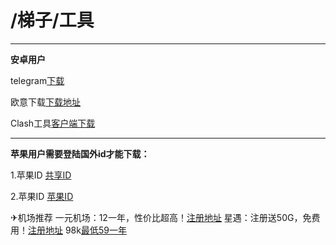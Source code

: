 # /梯子/工具

-------


**安卓用户**

telegram[下载](https://telegram.org/android)


欧意下载[下载地址](https://www.okx.com/zh-hans/download)


Clash工具[客户端下载](https://github.com/yiyuanjichang/client/releases/download/v2.5.12/cfa-2.5.12-premium-universal-release.apk)


-------

**苹果用户需要登陆国外id才能下载：**

1.苹果ID [共享ID](https://idfree.top)

2.苹果ID [苹果ID](https://ccbaohe.com/appleID/)



✈机场推荐
一元机场：12一年，性价比超高！[注册地址](https://xn--4gq62f.com/#/register?code=CLONhlZF)
星遇：注册送50G，免费用！[注册地址](https://px.xinyo.vip/#/register?code=mVzc4XAd)
98k[最低59一年](http://38.47.103.74:52020/#/register?code=FcTVU1xV)